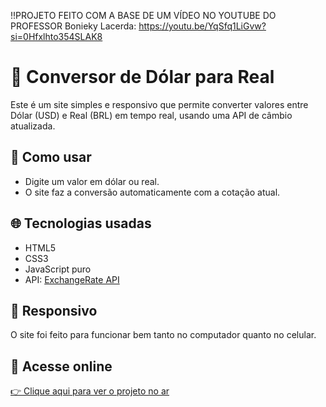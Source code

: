 !!PROJETO FEITO COM A BASE DE UM VÍDEO NO YOUTUBE DO PROFESSOR 
Bonieky Lacerda: https://youtu.be/YqSfq1LiGvw?si=0Hfxlhto354SLAK8
# 💱 Conversor de Dólar para Real

Este é um site simples e responsivo que permite converter valores entre Dólar (USD) e Real (BRL) em tempo real, usando uma API de câmbio atualizada.

## 🚀 Como usar

- Digite um valor em dólar ou real.
- O site faz a conversão automaticamente com a cotação atual.

## 🌐 Tecnologias usadas

- HTML5
- CSS3
- JavaScript puro
- API: [ExchangeRate API](https://www.exchangerate-api.com/)

## 📱 Responsivo

O site foi feito para funcionar bem tanto no computador quanto no celular.

## 🔗 Acesse online

[👉 Clique aqui para ver o projeto no ar](https://Elbizito.github.io/conversor-dolar-real/)


